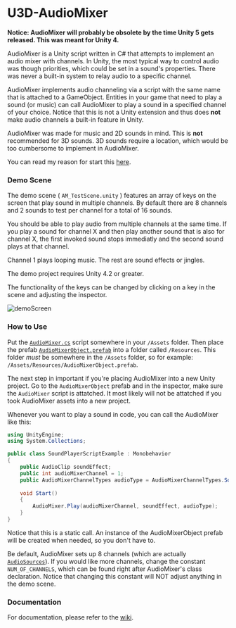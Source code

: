 U3D-AudioMixer
==============

**Notice: AudioMixer will probably be obsolete by the time Unity 5 gets released. This was meant for Unity 4.**

AudioMixer is a Unity script written in C# that attempts to implement an audio mixer with channels. In Unity, the most typical way to control audio was though priorities, which could be set in a sound's properties. There was never a built-in system to relay audio to a specific channel.

AudioMixer implements audio channeling via a script with the same name that is attached to a GameObject. Entities in your game that need to play a sound (or music) can call AudioMixer to play a sound in a specified channel of your choice. Notice that this is not a Unity extension and thus does **not** make audio channels a built-in feature in Unity.

AudioMixer was made for music and 2D sounds in mind. This is **not** recommended for 3D sounds. 3D sounds require a location, which would be too cumbersome to implement in AudioMixer.

You can read my reason for start this [here](http://jibransyed.wordpress.com/2013/09/27/playing-around-with-audio-in-unity/).

### Demo Scene

The demo scene ( `AM_TestScene.unity` ) features an array of keys on the screen that play sound in multiple channels. By default there are 8 channels and 2 sounds to test per channel for a total of 16 sounds. 

You should be able to play audio from multiple channels at the same time. If you play a sound for channel X and then play another sound that is also for channel X, the first invoked sound stops immediatly and the second sound plays at that channel.

Channel 1 plays looping music. The rest are sound effects or jingles.

The demo project requires Unity 4.2 or greater.

The functionality of the keys can be changed by clicking on a key in the scene and adjusting the inspector.

![demoScreen](https://pbs.twimg.com/media/BVNV156CQAAigbq.png)

### How to Use

Put the [`AudioMixer.cs`](https://github.com/JISyed/U3D-AudioMixer/blob/master/AudioMixerProj/Assets/U3D-AudioMixer/Scripts/AudioMixer.cs) script somewhere in your `/Assets` folder. Then place the prefab [`AudioMixerObject.prefab`](https://github.com/JISyed/U3D-AudioMixer/blob/master/AudioMixerProj/Assets/U3D-AudioMixer/Resources/AudioMixerObject.prefab) into a folder called `/Resources`. This folder *must* be somewhere in the `/Assets` folder, so for example: `/Assets/Resources/AudioMixerObject.prefab`. 

The next step in important if you're placing AudioMixer into a new Unity project. Go to the `AudioMixerObject` prefab and in the inspector, make sure the `AudioMixer` script is attatched. It most likely will not be attatched if you took AudioMixer assets into a new project.

Whenever you want to play a sound in code, you can call the AudioMixer like this:

```csharp
using UnityEngine;
using System.Collections;

public class SoundPlayerScriptExample : Monobehavior
{
    public AudioClip soundEffect;
    public int audioMixerChannel = 1;
    public AudioMixerChannelTypes audioType = AudioMixerChannelTypes.Sound;
    
    void Start()
    {
        AudioMixer.Play(audioMixerChannel, soundEffect, audioType);
    }
}
```

Notice that this is a static call. An instance of the AudioMixerObject prefab will be created when needed, so you don't have to.

Be default, AudioMixer sets up 8 channels (which are actually [`AudioSources`](http://docs.unity3d.com/Documentation/ScriptReference/AudioSource.html)). If you would like more channels, change the constant `NUM_OF_CHANNELS`, which can be found right after AudioMixer's class declaration. Notice that changing this constant will NOT adjust anything in the demo scene.

### Documentation

For documentation, please refer to the [wiki](https://github.com/JISyed/U3D-AudioMixer/wiki).
